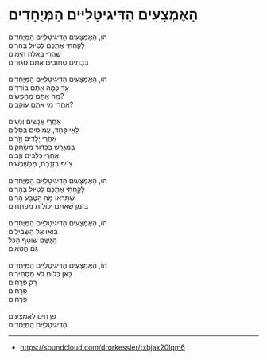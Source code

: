 # הָאֶמְצָעִים הַדִּיגִיטָלִיִּים הַמְּיֻחָדִים

הוֹ, הָאֶמְצָעִים הַדִּיגִיטָלִיִּים הַמְּיֻחָדִים\
לָקַחְתִּי אֶתְכֶם לְטִיּוּל בֶּהָרִים\
שֶׁהֲרֵי בְּאֵלֶּה הַיָּמִים\
בְּבָתִּים טְחוּבִים אַתֶּם סְגוּרִים\
\
הוֹ, הָאֶמְצָעִים הַדִּיגִיטָלִיִּים הַמְּיֻחָדִים\
עַד כַּמָּה אַתֶּם בּוֹדְדִים\
מָה אַתֶּם מְחַפְּשִׂים?\
אַחֲרֵי מִי אַתֶּם עוֹקְבִים?\
\
אַחֲרֵי אֲנָשִׁים וְנָשִׁים\
לֵאֵי פָּחַד, עֲמוּסִים בְּסַלִּים\
אַחֲרֵי יְלָדִים וְזָרִים\
בַּמִּגְרָשׁ בְּכַדּוּר מִשְׂחָקִים\
אַחֲרֵי כְּלָבִים וְזָבִים\
צִ'יפּ בִּזְנָבָם, מְכַשְׁכְּשִׁים\
\
הוֹ, הָאֶמְצָעִים הַדִּיגִיטָלִיִּים הַמְּיֻחָדִים\
לָקַחְתִּי אֶתְכֶם לְטִיּוּל בֶּהָרִים\
שֶׁתִּרְאוּ מָה הַטֶּבַע הֵרִים\
בִּזְמַן שֶׁאַתֶּם יְכוֹלוֹת מְפַתְּחִים\
\
הוֹ, הָאֶמְצָעִים הַדִּיגִיטָלִיִּים הַמְּיֻחָדִים\
בּוֹאוּ אֶל הַשְּׁבִילִים\
הַגֶּשֶׁם שׁוֹטֵף הַכֹּל\
גַּם חֲטָאִים\
\
הוֹ, הָאֶמְצָעִים הַדִּיגִיטָלִיִּים הַמְּיֻחָדִים\
כָּאן כְּלוּם לֹא מַסְתִּירִים\
רַק פְּרָחִים\
פְּרָחִים\
פְּרָחִים\
\
פְּרָחִים לְאֶמְצָעִים\
הַדִּיגִיטָלִיִּים הַמְּיֻחָדִים

---
- https://soundcloud.com/drorkessler/txbjax20lqm6
